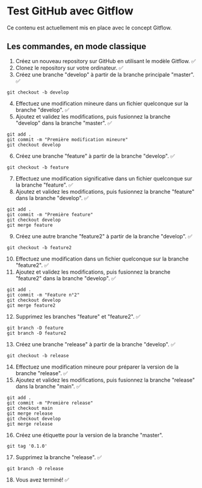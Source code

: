 # Test GitHub avec Gitflow

Ce contenu est actuellement mis en place avec le concept Gitflow.

## Les commandes, en mode classique
1. Créez un nouveau repository sur GitHub en utilisant le modèle Gitflow. ✅
2. Clonez le repository sur votre ordinateur. ✅
3. Créez une branche "develop" à partir de la branche principale "master". ✅
```
git checkout -b develop
```
4. Effectuez une modification mineure dans un fichier quelconque sur la branche "develop". ✅
5. Ajoutez et validez les modifications, puis fusionnez la branche "develop" dans la branche "master".  ✅
```
git add .
git commit -m "Première modification mineure"
git checkout develop
```
6. Créez une branche "feature" à partir de la branche "develop". ✅
```
git checkout -b feature
```
7. Effectuez une modification significative dans un fichier quelconque sur la branche "feature". ✅
8. Ajoutez et validez les modifications, puis fusionnez la branche "feature" dans la branche "develop". ✅
```
git add .
git commit -m "Première feature"
git checkout develop
git merge feature
```
9. Créez une autre branche "feature2" à partir de la branche "develop". ✅
```
git checkout -b feature2
```
10. Effectuez une modification dans un fichier quelconque sur la branche "feature2". ✅
11. Ajoutez et validez les modifications, puis fusionnez la branche "feature2" dans la branche "develop". ✅
```
git add .
git commit -m "Feature n°2"
git checkout develop
git merge feature2
```
12. Supprimez les branches "feature" et "feature2". ✅
```
git branch -D feature
git branch -D feature2
```
13. Créez une branche "release" à partir de la branche "develop". ✅
```
git checkout -b release
```
14. Effectuez une modification mineure pour préparer la version de la branche "release". ✅
15. Ajoutez et validez les modifications, puis fusionnez la branche "release" dans la branche "main". ✅
```
git add .
git commit -m "Première release"
git checkout main
git merge release
git checkout develop
git merge release
```
16. Créez une étiquette pour la version de la branche "master". 
```
git tag '0.1.0'
```
17. Supprimez la branche "release". ✅
```
git branch -D release
```
18. Vous avez terminé! ✅